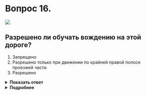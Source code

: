 # Вопрос 16.

![](https://s.drom.ru/i24227/pdd/tickets/2016/1542608967.jpg)

## Разрешено ли обучать вождению на этой дороге?

1. Запрещено
2. Разрешено только при движении по крайней правой полосе проезжей части
3. Разрешено

<details>
<summary><b>Показать ответ</b></summary>
Правильный ответ: 3
</details>
<details>
<summary><b>Подробнее</b></summary>
Движение происходит согласно знаку 5.1 по автомагистрали. Учебная езда на ней не запрещена, т.е. разрешена. 
(Пункт 16.1 ПДД).
</details>
